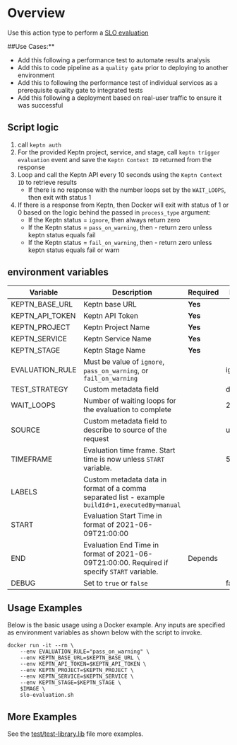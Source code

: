 # Overview

Use this action type to perform a [SLO evaluation](https://keptn.sh/docs/0.9.x/quality_gates/get_started/)

##Use Cases:**
* Add this following a performance test to automate results analysis
* Add this to code pipeline as a `quality gate` prior to deploying to another environment
* Add this to following the performance test of individual services as a prerequisite quality gate to integrated tests
* Add this following a deployment based on real-user traffic to ensure it was successful

## Script logic

1. call `keptn auth`
1. For the provided Keptn project, service, and stage, call `keptn trigger evaluation` event and save the `Keptn Context ID` returned from the response
1. Loop and call the Keptn API every 10 seconds using the `Keptn Context ID` to retrieve results
    * If there is no response with the number loops set by the `WAIT_LOOPS`, then exit with status 1
1. If there is a response from Keptn, then Docker will exit with status of 1 or 0 based on the logic behind the passed in `process_type` argument:
    * If the Keptn status = `ignore`, then always return zero
    * If the Keptn status = `pass_on_warning`, then - return zero unless keptn status equals fail
    * If the Keptn status = `fail_on_warning`, then - return zero unless keptn status equals fail or warn

## environment variables

| Variable | Description | Required | Default |
| -------- | ----------- | ---------| ------- |
| KEPTN_BASE_URL | Keptn base URL  | **Yes** | |
| KEPTN_API_TOKEN | Keptn API Token  | **Yes** | |
| KEPTN_PROJECT | Keptn Project Name | **Yes** | |
| KEPTN_SERVICE | Keptn Service Name | **Yes** | |
| KEPTN_STAGE | Keptn Stage Name | **Yes** | |
| EVALUATION_RULE | Must be value of `ignore`, `pass_on_warning`, or `fail_on_warning` | | ignore |
| TEST_STRATEGY | Custom metadata field | | detached |
| WAIT_LOOPS | Number of waiting loops for the evaluation to complete| | 20 |
| SOURCE | Custom metadata field to describe to source of the request | | unknown |
| TIMEFRAME | Evaluation time frame. Start time is now unless `START` variable. | | 5m |
| LABELS | Custom metadata data in format of a comma separated list - example `buildId=1,executedBy=manual​` | |
| START | Evaluation Start Time in format of 2021-06-09T21:00:00 | |
| END | Evaluation End Time in format of 2021-06-09T21:00:00. Required if specify `START` variable. | Depends | |
| DEBUG | Set to `true` or `false` | | false |

## Usage Examples

Below is the basic usage using a Docker example. Any inputs are specified as environment variables as shown below with the script to invoke. 

```
docker run -it --rm \
    --env EVALUATION_RULE="pass_on_warning" \
    --env KEPTN_BASE_URL=$KEPTN_BASE_URL \
    --env KEPTN_API_TOKEN=$KEPTN_API_TOKEN \
    --env KEPTN_PROJECT=$KEPTN_PROJECT \
    --env KEPTN_SERVICE=$KEPTN_SERVICE \
    --env KEPTN_STAGE=$KEPTN_STAGE \
    $IMAGE \
    slo-evaluation.sh
```

## More Examples

See the [test/test-library.lib](test/test-library.lib) file more examples. 
